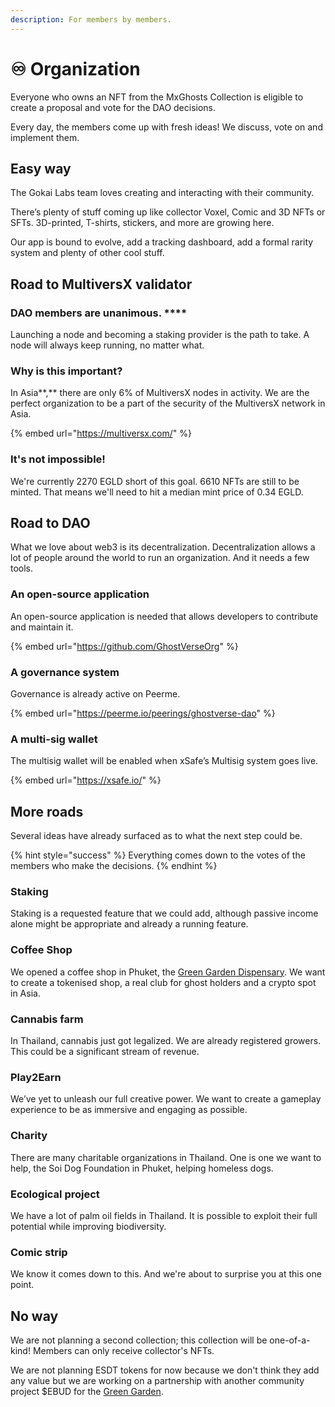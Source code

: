 ```yaml
---
description: For members by members.
---
```


# ♾ Organization

Everyone who owns an NFT from the MxGhosts Collection is eligible to create a proposal and vote for the DAO decisions.

Every day, the members come up with fresh ideas! We discuss, vote on and implement them.

## Easy way

The Gokai Labs team loves creating and interacting with their community.

There’s plenty of stuff coming up like collector Voxel, Comic and 3D NFTs or SFTs. 3D-printed, T-shirts, stickers, and more are growing here.

Our app is bound to evolve, add a tracking dashboard, add a formal rarity system and plenty of other cool stuff.

## **Road to MultiversX validator**

### DAO members are unanimous. ****&#x20;

Launching a node and becoming a staking provider is the path to take. A node will always keep running, no matter what.

### Why is this important?

In Asia**,** there are only 6% of MultiversX nodes in activity. We are the perfect organization to be a part of the security of the MultiversX network in Asia.

{% embed url="https://multiversx.com/" %}

### It's not impossible!

We're currently 2270 EGLD short of this goal. 6610 NFTs are still to be minted. That means we'll need to hit a median mint price of 0.34 EGLD.

## **Road to DAO**

What we love about web3 is its decentralization. Decentralization allows a lot of people around the world to run an organization. And it needs a few tools.

### An open-source application

An open-source application is needed that allows developers to contribute and maintain it.

{% embed url="https://github.com/GhostVerseOrg" %}

### A governance system

Governance is already active on Peerme.

{% embed url="https://peerme.io/peerings/ghostverse-dao" %}

### A multi-sig wallet

The multisig wallet will be enabled when xSafe’s Multisig system goes live.

{% embed url="https://xsafe.io/" %}

## More roads&#x20;

Several ideas have already surfaced as to what the next step could be.&#x20;

{% hint style="success" %}
Everything comes down to the votes of the members who make the decisions.
{% endhint %}

### Staking

Staking is a requested feature that we could add, although passive income alone might be appropriate and already a running feature.

### Coffee Shop

We opened a coffee shop in Phuket, the [Green Garden Dispensary](https://green.gd). We want to create a tokenised shop, a real club for ghost holders and a crypto spot in Asia.

### Cannabis farm&#x20;

In Thailand, cannabis just got legalized. We are already registered growers. This could be a significant stream of revenue.

### Play2Earn

We’ve yet to unleash our full creative power. We want to create a gameplay experience to be as immersive and engaging as possible.

### Charity&#x20;

There are many charitable organizations in Thailand. One is one we want to help, the Soi Dog Foundation in Phuket, helping homeless dogs.

### Ecological project

We have a lot of palm oil fields in Thailand. It is possible to exploit their full potential while improving biodiversity.

### Comic strip

We know it comes down to this. And we're about to surprise you at this one point.

## No way

We are not planning a second collection; this collection will be one-of-a-kind! Members can only receive collector's NFTs.

We are not planning ESDT tokens for now because we don't think they add any value but we are working on a partnership with another community project $EBUD for the [Green Garden](https://green.gd).

